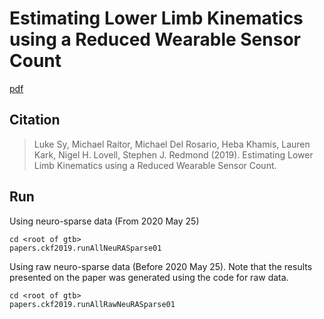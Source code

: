 # Estimating Lower Limb Kinematics using a Reduced Wearable Sensor Count
[pdf](https://arxiv.org/pdf/1910.00910.pdf)

## Citation
> Luke Sy, Michael Raitor, Michael Del Rosario, Heba Khamis, Lauren Kark, Nigel H. Lovell, Stephen J. Redmond (2019). Estimating Lower Limb Kinematics using a Reduced Wearable Sensor Count.

## Run

Using neuro-sparse data (From 2020 May 25)
```
cd <root of gtb>
papers.ckf2019.runAllNeuRASparse01
```

Using raw neuro-sparse data (Before 2020 May 25). 
Note that the results presented on the paper was generated using the code for raw data.
```
cd <root of gtb>
papers.ckf2019.runAllRawNeuRASparse01
```